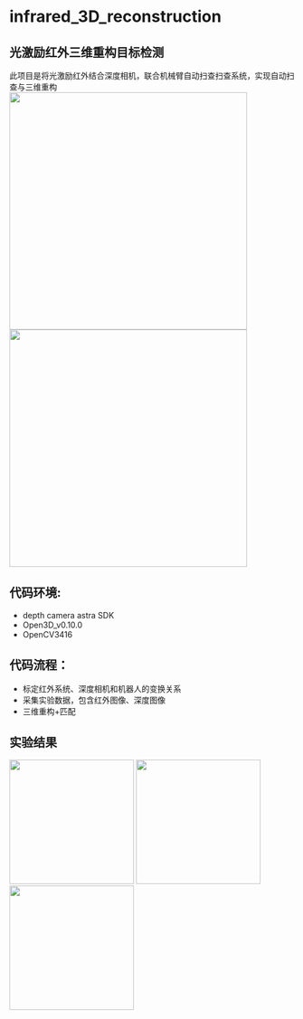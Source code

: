 # infrared_3D_reconstruction
## 光激励红外三维重构目标检测
此项目是将光激励红外结合深度相机，联合机械臂自动扫查扫查系统，实现自动扫查与三维重构<br>
<img src="https://user-images.githubusercontent.com/54426524/163543969-5eef0645-95ee-4053-a975-aaa4c35f2fe9.PNG" height="420px">
<img src="https://user-images.githubusercontent.com/54426524/163543973-1bf3b3b7-81a2-4e2a-b0b4-ae56588ca05e.PNG" height="420px"><br>
## 代码环境:
+ depth camera astra SDK<br>
+ Open3D_v0.10.0<br>
+ OpenCV3416<br>

## 代码流程：
+ 标定红外系统、深度相机和机器人的变换关系<br>
+ 采集实验数据，包含红外图像、深度图像<br>
+ 三维重构+匹配<br>

## 实验结果
<img src="https://user-images.githubusercontent.com/54426524/163544509-78d6ee3d-0d8c-4aca-bc2f-cca8226b957e.PNG" height="220">
<img src="https://user-images.githubusercontent.com/54426524/163544515-513c394e-4ecb-44a9-9a5b-124f0d90bd2a.PNG" height="220">
<img src="https://user-images.githubusercontent.com/54426524/163544521-eaaed732-175a-4793-acda-e93f60a25552.PNG" height="220">
